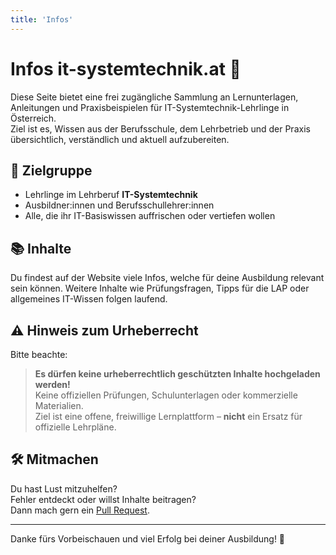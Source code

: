 ```yaml
---
title: 'Infos'
---
```


# Infos it-systemtechnik.at 👋

Diese Seite bietet eine frei zugängliche Sammlung an Lernunterlagen, Anleitungen und Praxisbeispielen für IT-Systemtechnik-Lehrlinge in Österreich.  
Ziel ist es, Wissen aus der Berufsschule, dem Lehrbetrieb und der Praxis übersichtlich, verständlich und aktuell aufzubereiten.

## 🎯 Zielgruppe

- Lehrlinge im Lehrberuf **IT-Systemtechnik**
- Ausbildner:innen und Berufsschullehrer:innen
- Alle, die ihr IT-Basiswissen auffrischen oder vertiefen wollen

## 📚 Inhalte

Du findest auf der Website viele Infos, welche für deine Ausbildung relevant sein können.
Weitere Inhalte wie Prüfungsfragen, Tipps für die LAP oder allgemeines IT-Wissen folgen laufend.

## ⚠️ Hinweis zum Urheberrecht

Bitte beachte:

> **Es dürfen keine urheberrechtlich geschützten Inhalte hochgeladen werden!**  
> Keine offiziellen Prüfungen, Schulunterlagen oder kommerzielle Materialien.  
> Ziel ist eine offene, freiwillige Lernplattform – **nicht** ein Ersatz für offizielle Lehrpläne.

## 🛠️ Mitmachen

Du hast Lust mitzuhelfen?  
Fehler entdeckt oder willst Inhalte beitragen?  
Dann mach gern ein [Pull Request](https://github.com/nicolasduernbeck/it-systemtechnik.at).

---

Danke fürs Vorbeischauen und viel Erfolg bei deiner Ausbildung! 🚀
